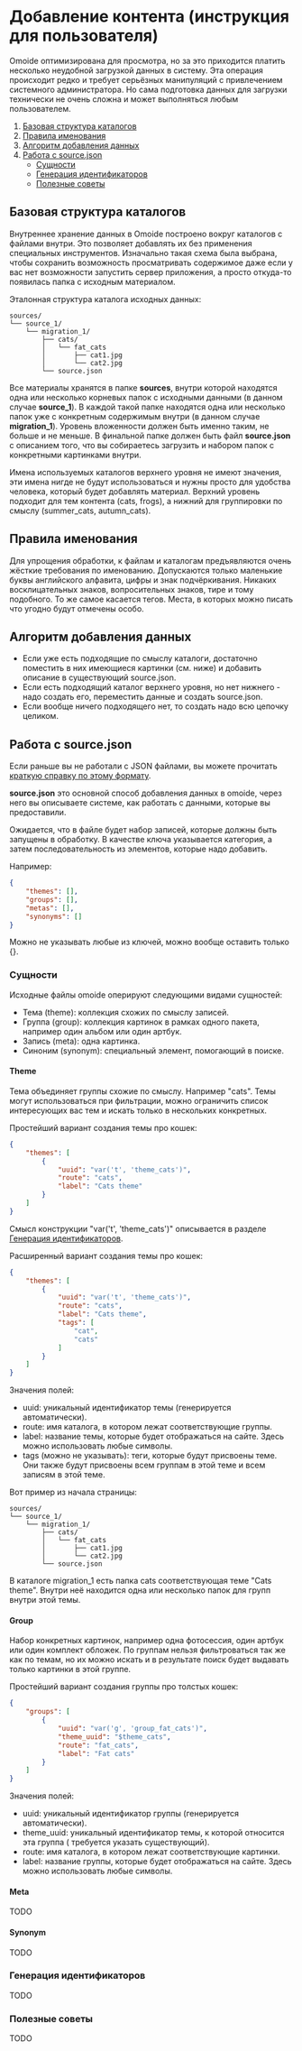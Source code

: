 # Добавление контента (инструкция для пользователя)

Omoide оптимизирована для просмотра, но за это приходится платить несколько
неудобной загрузкой данных в систему. Эта операция происходит редко и требует
серьёзных манипуляций с привлечением системного администратора. Но сама
подготовка данных для загрузки технически не очень сложна и может выполняться
любым пользователем.

1. [Базовая структура каталогов](#Базовая-структура-каталогов)
2. [Правила именования](#Правила-именования)
3. [Алгоритм добавления данных](#Алгоритм-добавления-данных)
4. [Работа с source.json](#Работа-с-source.json)
    - [Сущности](#Сущности)
    - [Генерация идентификаторов](#Генерация-идентификаторов)
    - [Полезные советы](#Полезные-советы)

## Базовая структура каталогов

Внутреннее хранение данных в Omoide построено вокруг каталогов с файлами
внутри. Это позволяет добавлять их без применения специальных инструментов.
Изначально такая схема была выбрана, чтобы сохранить возможность просматривать
содержимое даже если у вас нет возможности запустить сервер приложения, а
просто откуда-то появилась папка с исходным материалом.

Эталонная структура каталога исходных данных:

```
sources/
└── source_1/
    └── migration_1/
        ├── cats/
        │   └── fat_cats
        │       ├── cat1.jpg
        │       └── cat2.jpg
        └── source.json
```

Все материалы хранятся в папке **sources**, внутри которой находятся одна или
несколько корневых папок с исходными данными (в данном случае **source_1**). В
каждой такой папке находятся одна или несколько папок уже с конкретным
содержимым внутри (в данном случае **migration_1**). Уровень вложенности должен
быть именно таким, не больше и не меньше. В финальной папке должен быть файл
**source.json** с описанием того, что вы собираетесь загрузить и набором папок
с конкретными картинками внутри.

Имена используемых каталогов верхнего уровня не имеют значения, эти имена нигде
не будут использоваться и нужны просто для удобства человека, который будет
добавлять материал. Верхний уровень подходит для тем контента (cats, frogs), а
нижний для группировки по смыслу (summer_cats, autumn_cats).

## Правила именования

Для упрощения обработки, к файлам и каталогам предъявляются очень жёсткие
требования по именованию. Допускаются только маленькие буквы английского
алфавита, цифры и знак подчёркивания. Никаких восклицательных знаков,
вопросительных знаков, тире и тому подобного. То же самое касается тегов.
Места, в которых можно писать что угодно будут отмечены особо.

## Алгоритм добавления данных

- Если уже есть подходящие по смыслу каталоги, достаточно поместить в них
  имеющиеся картинки (см. ниже) и добавить описание в существующий source.json.
- Если есть подходящий каталог верхнего уровня, но нет нижнего - надо создать
  его, переместить данные и создать source.json.
- Если вообще ничего подходящего нет, то создать надо всю цепочку целиком.

## Работа с source.json

Если раньше вы не работали с JSON файлами, вы можете
прочитать [краткую справку по этому формату](./json.md).

**source.json** это основной способ добавления данных в omoide, через него вы
описываете системе, как работать с данными, которые вы предоставили.

Ожидается, что в файле будет набор записей, которые должны быть запущены в
обработку. В качестве ключа указывается категория, а затем последовательность
из элементов, которые надо добавить.

Например:

```json
{
    "themes": [],
    "groups": [],
    "metas": [],
    "synonyms": []
}
```

Можно не указывать любые из ключей, можно вообще оставить только {}.

### Сущности

Исходные файлы omoide оперируют следующими видами сущностей:

- Тема (theme): коллекция схожих по смыслу записей.
- Группа (group): коллекция картинок в рамках одного пакета, например один
  альбом или один артбук.
- Запись (meta): одна картинка.
- Синоним (synonym): специальный элемент, помогающий в поиске.

#### Theme

Тема объединяет группы схожие по смыслу. Например "cats". Темы могут
использоваться при фильтрации, можно ограничить список интересующих вас тем и
искать только в нескольких конкретных.

Простейший вариант создания темы про кошек:

```json
{
    "themes": [
        {
            "uuid": "var('t', 'theme_cats')",
            "route": "cats",
            "label": "Cats theme"
        }
    ]
}
```

Смысл конструкции "var('t', 'theme_cats')" описывается в
разделе [Генерация идентификаторов](#Генерация-идентификаторов).

Расширенный вариант создания темы про кошек:

```json
{
    "themes": [
        {
            "uuid": "var('t', 'theme_cats')",
            "route": "cats",
            "label": "Cats theme",
            "tags": [
                "cat",
                "cats"
            ]
        }
    ]
}
```

Значения полей:

- uuid: уникальный идентификатор темы (генерируется автоматически).
- route: имя каталога, в котором лежат соответствующие группы.
- label: название темы, которые будет отображаться на сайте. Здесь можно
  использовать любые символы.
- tags (можно не указывать): теги, которые будут присвоены теме. Они также
  будут присвоены всем группам в этой теме и всем записям в этой теме.

Вот пример из начала страницы:

```
sources/
└── source_1/
    └── migration_1/
        ├── cats/
        │   └── fat_cats
        │       ├── cat1.jpg
        │       └── cat2.jpg
        └── source.json
```

В каталоге migration_1 есть папка cats соответствующая теме "Cats theme".
Внутри неё находится одна или несколько папок для групп внутри этой темы.

#### Group

Набор конкретных картинок, например одна фотосессия, один артбук или один
комплект обложек. По группам нельзя фильтроваться так же как по темам, но их
можно искать и в результате поиск будет выдавать только картинки в этой группе.

Простейший вариант создания группы про толстых кошек:

```json
{
    "groups": [
        {
            "uuid": "var('g', 'group_fat_cats')",
            "theme_uuid": "$theme_cats",
            "route": "fat_cats",
            "label": "Fat cats"
        }
    ]
}
```

Значения полей:

- uuid: уникальный идентификатор группы (генерируется автоматически).
- theme_uuid: уникальный идентификатор темы, к которой относится эта группа (
  требуется указать существующий).
- route: имя каталога, в котором лежат соответствующие картинки.
- label: название группы, которые будет отображаться на сайте. Здесь можно
  использовать любые символы.

#### Meta

TODO

#### Synonym

TODO

### Генерация идентификаторов

TODO

### Полезные советы

TODO
